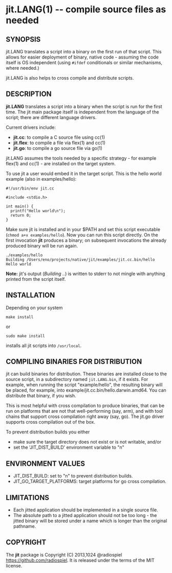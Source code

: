 jit.LANG(1) -- compile source files as needed
=============================================

## SYNOPSIS

jit.LANG translates a script into a binary on the first run of that script. 
This allows for easier deployment of binary, native code - assuming the code 
itself is OS independent (using `#ifdef` conditionals or similar mechanisms, 
where needed.)

jit.LANG is also helps to cross compile and distribute scripts.

## DESCRIPTION

**jit.LANG** translates a script into a binary when the script is run for the first time.
The jit main package itself is independent from the language of the script; there are
different language drivers.

Current drivers include:

- **jit.cc**: to compile a C source file using cc(1)
- **jit.flex**: to compile a file via flex(1) and cc(1)
- **jit.go**: to compile a go source file via go(1)

jit.LANG assumes the tools needed by a specific strategy - for example flex(1) and 
cc(1) - are installed on the target system.

To use jit a user would embed it in the target script. This is the hello world
example (also in examples/hello):

    #!/usr/bin/env jit.cc

    #include <stdio.h>

    int main() {
      printf("Hello world\n");
      return 0;
    }

Make sure jit is installed and in your $PATH and set this script executable 
(`chmod a+x examples/hello`). Now you can run this script directly. On the first 
invocation **jit** produces a binary; on subsequent invocations the already 
produced binary will be run again.

    ./examples/hello
    Building /Users/eno/projects/native/jit/examples/jit.cc.bin/hello
    Hello world

**Note:** jit's output (*Building ..*) is written to stderr to not mingle with anything printed from the script itself.

## INSTALLATION

Depending on your system

    make install

or

    sudo make install
    
installs all jit scripts into `/usr/local`.

## COMPILING BINARIES FOR DISTRIBUTION

jit can build binaries for distribution. These binaries are installed close to the source script,
in a subdirectory named `jit.LANG.bin`, if it exists. For example, when running the script 
"example/hello", the resulting binary will be placed, for example, into example/jit.cc.bin/hello.darwin.amd64. You can distribute that binary, if you wish.

This is most helpful with cross compilation to produce binaries, that can be run on 
platforms that are not that well-performing (say, arm), and with tool chains that 
support cross compilation right away (say, go). The jit.go driver supports cross compilation out
of the box.

To prevent distribution builds you either

- make sure the target directory does not exist or is not writable, and/or
- set the 'JIT_DIST_BUILD' environment variable to "n"

## ENVIRONMENT VALUES

- JIT_DIST_BUILD: set to "n" to prevent distribution builds.
- JIT_GO_TARGET_PLATFORMS: target platforms for go cross compilation.

## LIMITATIONS

- Each jitted application should be implemented in a single source file.
- The absolute path to a jitted application should not be too long - the jitted
  binary will be stored under a name which is longer than the original pathname.

## COPYRIGHT

The **jit** package is Copyright (C) 2013,1024 @radiospiel <https://github.com/radiospiel>.
It is released under the terms of the MIT license.
